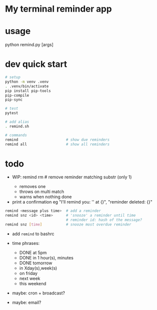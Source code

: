 # My terminal reminder app

# usage
python remind.py [args]

# dev quick start
```sh
# setup
python -m venv .venv
. .venv/bin/activate
pip install pip-tools
pip-compile
pip-sync

# test
pytest

# add alias
. remind.sh

# commands
remind                      # show due reminders
remind all                  # show all reminders
```

# todo
- WIP: remind rm <substring>       # remove reminder matching substr (only 1)
    - removes one
    - throws on multi match
    - warns when nothing done
- print a confirmation eg "I'll remind you: '' at {}", "reminder deleted: {}"
```sh
remind <message plus time>  # add a reminder
remind snz <id> <time>      # 'snooze' a reminder until time
                            # reminder id: hash of the message?
remind snz [time]           # snooze most overdue reminder
```
- add `remind` to bashrc
- time phrases:
    - DONE at 5pm
    - DONE in 1 hour(s), minutes
    - DONE tomorrow
    - in Xday(s),week(s)
    - on friday
    - next week
    - this weekend

- maybe: cron + broadcast?
- maybe: email?
